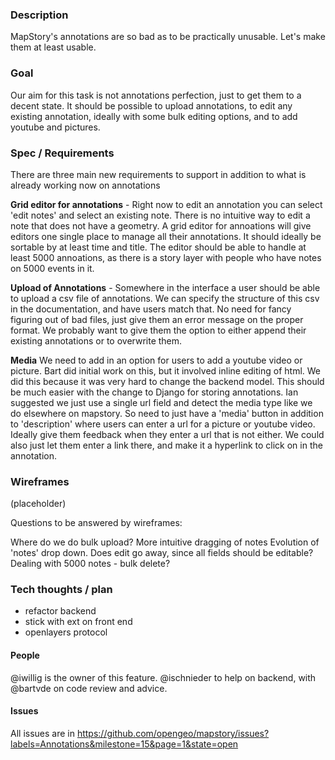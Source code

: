 ### Description

MapStory's annotations are so bad as to be practically unusable. Let's make them at least usable.

### Goal

Our aim for this task is not annotations perfection, just to get them to a decent state. It should be 
possible to upload annotations, to edit any existing annotation, ideally with some bulk editing options,
and to add youtube and pictures.

### Spec / Requirements

There are three main new requirements to support in addition to what is already working now on annotations

**Grid editor for annotations** - Right now to edit an annotation you can select 'edit notes' and select an existing 
note. There is no intuitive way to edit a note that does not have a geometry. A grid editor for annoations will
give editors one single place to manage all their annotations. It should ideally be sortable by at least time and
title. The editor should be able to handle at least 5000 annoations, as there is a story layer with people who have 
notes on 5000 events in it.

**Upload of Annotations** - Somewhere in the interface a user should be able to upload a csv file of annotations.
We can specify the structure of this csv in the documentation, and have users match that. No need for fancy figuring
out of bad files, just give them an error message on the proper format. We probably want to give them the option
to either append their existing annotations or to overwrite them.

**Media** We need to add in an option for users to add a youtube video or picture. Bart did initial work on this,
but it involved inline editing of html. We did this because it was very hard to change the backend model. This 
should be much easier with the change to Django for storing annotations. Ian suggested we just use a single url
field and detect the media type like we do elsewhere on mapstory. So need to just have a 'media' button in addition
to 'description' where users can enter a url for a picture or youtube video. Ideally give them feedback when they
enter a url that is not either. We could also just let them enter a link there, and make it a hyperlink to click
on in the annotation.

### Wireframes
(placeholder)

Questions to be answered by wireframes:

Where do we do bulk upload?
More intuitive dragging of notes
Evolution of 'notes' drop down. Does edit go away, since all fields should be editable? 
Dealing with 5000 notes - bulk delete?

### Tech thoughts / plan

 - refactor backend
 - stick with ext on front end
 - openlayers protocol
 

#### People
@iwillig is the owner of this feature. @ischnieder to help on backend, with @bartvde on code review and advice.

#### Issues

All issues are in https://github.com/opengeo/mapstory/issues?labels=Annotations&milestone=15&page=1&state=open
